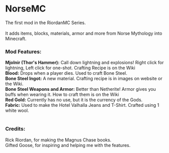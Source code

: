 <h1>NorseMC</h1>
The first mod in the RiordanMC Series.<br><br>
It adds items, blocks, materials, armor and more from Norse Mythology into Minecraft.<br>

<h3>Mod Features:</h3>
<strong>Mjolnir (Thor's Hammer):</strong> Call down lightning and explosions! Right click for lightning, Left click for one-shot. Crafting Recipe is on the <a src="https://riordanmc.fandom.com/wiki/Mjolnir#Crafting_Recipe">Wiki</a><br>
<strong>Blood:</strong> Drops when a player dies. Used to craft Bone Steel.<br>
<strong>Bone Steel Ingot:</strong> A new material. Crafting recipe is in images on website or the <a src="https://riordanmc.fandom.com/wiki/Bone_Steel#Crafting_Recipe">Wiki</a>.<br>
<strong>Bone Steel Weapons and Armor:</strong> Better than Netherite! Armor gives you buffs when wearing it. How to craft them is on the <a src="https://riordanmc.fandom.com/wiki/Bone_Steel_Weapons_%26_Armor#Crafting_Recipes">Wiki</a><br>
<strong>Red Gold:</strong> Currently has no use, but it is the currency of the Gods. <!--How to obtain it is on the <a src="https://riordanmc.fandom.com/wiki/Red_Gold#Obtaining_(via_Chests)">Wiki</a>.--><br>
<strong>Fabric:</strong> Used to make the Hotel Valhalla Jeans and T-Shirt. Crafted using 1 white wool.<br><br>


<h3>Credits:</h3>Rick Riordan, for making the Magnus Chase books.
<br>
Gifted Goose, for inspiring and helping me with the features.
